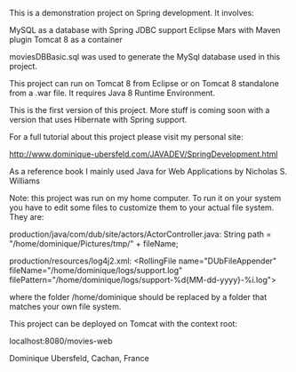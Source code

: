 This is a demonstration project on Spring development. It involves:

MySQL as a database with Spring JDBC support
Eclipse Mars with Maven plugin
Tomcat 8 as a container

moviesDBBasic.sql was used to generate the MySql database used in this project.

This project can run on Tomcat 8 from Eclipse or on Tomcat 8 standalone from a .war file. It requires Java 8 Runtime Environment.

This is the first version of this project. More stuff is coming soon with a version that uses Hibernate with Spring support.

For a full tutorial about this project please visit my personal site:

http://www.dominique-ubersfeld.com/JAVADEV/SpringDevelopment.html

As a reference book I mainly used Java for Web Applications by Nicholas S. Williams

Note: this project was run on my home computer. To run it on your system you have to edit some files to customize them to your actual file system. They are:

production/java/com/dub/site/actors/ActorController.java:		String path = "/home/dominique/Pictures/tmp/" + fileName; 

production/resources/log4j2.xml:        &lt;RollingFile name="DUbFileAppender" fileName="/home/dominique/logs/support.log"
				                     filePattern="/home/dominique/logs/support-%d{MM-dd-yyyy}-%i.log"&gt;

where the folder /home/dominique should be replaced by a folder that matches your own file system.

This project can be deployed on Tomcat with the context root: 

localhost:8080/movies-web



Dominique Ubersfeld, Cachan, France
